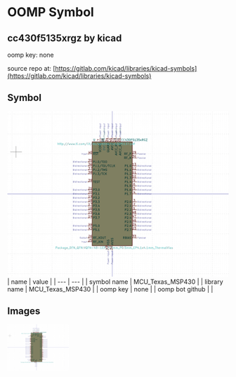 # OOMP Symbol  
## cc430f5135xrgz  by kicad  
  
oomp key: none  
  
source repo at: [https://gitlab.com/kicad/libraries/kicad-symbols](https://gitlab.com/kicad/libraries/kicad-symbols)  
## Symbol  
  
[![working.png](working_600.png)](working.png)  
| name | value | 
| --- | --- | 
| symbol name | MCU_Texas_MSP430 | 
| library name | MCU_Texas_MSP430 | 
| oomp key | none | 
| oomp bot github |  | 
## Images  
  
[![working.png](working_140.png)](working.png)  
